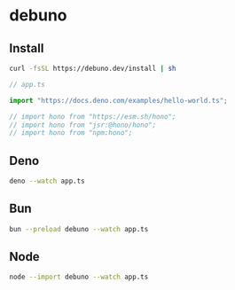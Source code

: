 # debuno

## Install
```sh
curl -fsSL https://debuno.dev/install | sh
```

```ts
// app.ts

import "https://docs.deno.com/examples/hello-world.ts";

// import hono from "https://esm.sh/hono";
// import hono from "jsr:@hono/hono";
// import hono from "npm:hono";
```

## Deno

```sh
deno --watch app.ts
```

## Bun

```sh
bun --preload debuno --watch app.ts
```

## Node

```sh
node --import debuno --watch app.ts
```
